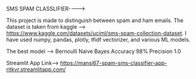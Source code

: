 SMS SPAM CLASSLIFIER---->

This project is made to distinguish between spam and ham emails.
The dataset is taken from kaggle --> https://www.kaggle.com/datasets/uciml/sms-spam-collection-dataset.
I have used numpy, pandas, plotly, tfidf vectorizer, and various ML models.

The best model --> Bernoulli Naive Bayes 
Accuracy 98%
Precision 1.0


Streamlit App Link--> https://mansi67-spam-sms-classifier-app-ritkvr.streamlitapp.com/
